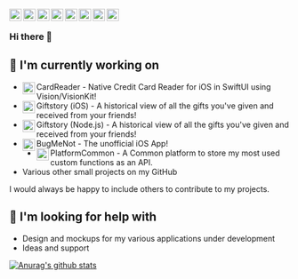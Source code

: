 <br/>
<a href="https://www.linkedin.com/in/khalidasad/">
  <img align="left" alt="Linkedin" width="22px" src="https://cdn.jsdelivr.net/npm/simple-icons@v3/icons/linkedin.svg" />
</a>
<a href="https://medium.com/@khalidasad93/">
  <img align="left" alt="Medium" width="22px" src="https://cdn.jsdelivr.net/npm/simple-icons@v3/icons/medium.svg" />
</a>
<a href="https://leetcode.com/xeroy/">
  <img align="left" alt="Leetcode" width="22px" src="https://cdn.jsdelivr.net/npm/simple-icons@v3/icons/leetcode.svg" />
</a>
<a href="https://twitter.com/xeroyzenith">
  <img align="left" alt="Hemant Joshi| Twitter" width="22px" src="https://cdn.jsdelivr.net/npm/simple-icons@v3/icons/twitter.svg" />
</a>
<a href="https://www.instagram.com/khalidasad.png/">
  <img align="left" alt="Instagram" width="22px" src="https://cdn.jsdelivr.net/npm/simple-icons@v3/icons/instagram.svg" />
</a>
<a href="https://www.reddit.com/user/xeroyzenith/">
  <img align="left" alt=" Reddit" width="22px" src="https://cdn.jsdelivr.net/npm/simple-icons@v3/icons/reddit.svg" />
</a>
<a href="https://steamcommunity.com/id/xeroyzenith">
  <img align="left" alt="Steam" width="22px" src="https://cdn.jsdelivr.net/npm/simple-icons@v3/icons/steam.svg" />
</a>
<a href="https://open.spotify.com/user/12164794173?si=XcSQ-vVERXG-kxPe5eKufg">
  <img align="left" alt="Spotify" width="22px" src="https://cdn.jsdelivr.net/npm/simple-icons@v3/icons/spotify.svg" />
</a>
<br>

### Hi there 👋

## 🔭 I'm currently working on
- <a href="https://github.com/khalid-asad/card-reader-ios"><img align="left" alt="Card Reader" width="22px" src="https://cdn.jsdelivr.net/npm/simple-icons@v3/icons/swift.svg"/></a> CardReader - Native Credit Card Reader for iOS in SwiftUI using Vision/VisionKit!
- <a href="https://github.com/khalid-asad/giftstory-ios"><img align="left" alt="Giftstory (iOS)" width="22px" src="https://cdn.jsdelivr.net/npm/simple-icons@v3/icons/swift.svg"/></a> Giftstory (iOS) - A historical view of all the gifts you've given and received from your friends!
- <a href="https://github.com/khalid-asad/giftstory-api-js"><img align="left" alt="Giftstory (Backend Node.js)" width="22px" src="https://cdn.jsdelivr.net/npm/simple-icons@v3/icons/javascript.svg"/></a> Giftstory (Node.js) - A historical view of all the gifts you've given and received from your friends!
- <a href="https://github.com/khalid-asad/bug-me-not-ios"><img align="left" alt="BugMeNot" width="22px" src="https://cdn.jsdelivr.net/npm/simple-icons@v3/icons/swift.svg"/></a> BugMeNot - The unofficial iOS App!
- <a href="https://github.com/khalid-asad/PlatformCommon"><img align="left" alt="Platform Common" width="22px" src="https://cdn.jsdelivr.net/npm/simple-icons@v3/icons/swift.svg"/></a> PlatformCommon - A Common platform to store my most used custom functions as an API.
- Various other small projects on my GitHub

I would always be happy to include others to contribute to my projects.

## 🤔 I'm looking for help with
- Design and mockups for my various applications under development
- Ideas and support

[![Anurag's github stats](https://github-readme-stats.vercel.app/api?username=khalid-asad&hide=["issues"])](https://github.com/anuraghazra/github-readme-stats)

<!--
**khalid-asad/khalid-asad** is a ✨ _special_ ✨ repository because its `README.md` (this file) appears on your GitHub profile.

Here are some ideas to get you started:

- 🔭 I’m currently working on ...
- 🌱 I’m currently learning ...
- 👯 I’m looking to collaborate on ...
- 🤔 I’m looking for help with ...
- 💬 Ask me about ...
- 📫 How to reach me: ...
- 😄 Pronouns: ...
- ⚡ Fun fact: ...
-->
